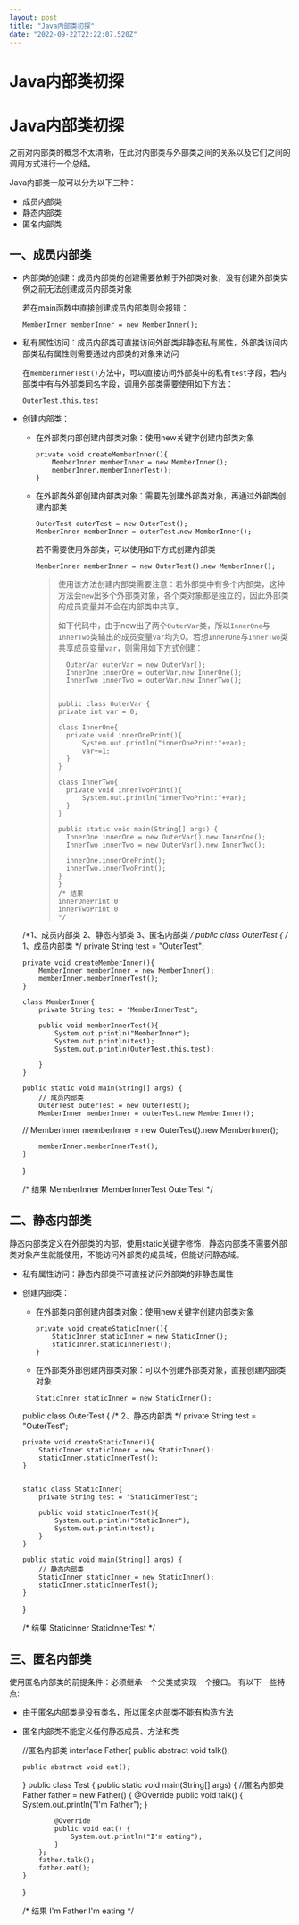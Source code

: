 ```yaml
---
layout: post
title: "Java内部类初探"
date: "2022-09-22T22:22:07.520Z"
---
```

Java内部类初探
=========

Java内部类初探
=========

之前对内部类的概念不太清晰，在此对内部类与外部类之间的关系以及它们之间的调用方式进行一个总结。

Java内部类一般可以分为以下三种：

*   成员内部类
*   静态内部类
*   匿名内部类

一、成员内部类
-------

*   内部类的创建：成员内部类的创建需要依赖于外部类对象，没有创建外部类实例之前无法创建成员内部类对象
    
    若在main函数中直接创建成员内部类则会报错：
    
        MemberInner memberInner = new MemberInner();
        
    
*   私有属性访问：成员内部类可直接访问外部类非静态私有属性，外部类访问内部类私有属性则需要通过内部类的对象来访问
    
    在`memberInnerTest()`方法中，可以直接访问外部类中的私有`test`字段，若内部类中有与外部类同名字段，调用外部类需要使用如下方法：
    
        OuterTest.this.test
        
    
*   创建内部类：
    
    *   在外部类内部创建内部类对象：使用new关键字创建内部类对象
        
            private void createMemberInner(){
                MemberInner memberInner = new MemberInner();
                memberInner.memberInnerTest();
            }
            
        
    *   在外部类外部创建内部类对象：需要先创建外部类对象，再通过外部类创建内部类
        
            OuterTest outerTest = new OuterTest();
            MemberInner memberInner = outerTest.new MemberInner();
            
        
        若不需要使用外部类，可以使用如下方式创建内部类
        
            MemberInner memberInner = new OuterTest().new MemberInner();
            
        
        > 使用该方法创建内部类需要注意：若外部类中有多个内部类，这种方法会`new`出多个外部类对象，各个类对象都是独立的，因此外部类的成员变量并不会在内部类中共享。
        > 
        > 如下代码中，由于new出了两个`OuterVar`类，所以`InnerOne`与`InnerTwo`类输出的成员变量`var`均为0。若想`InnerOne`与`InnerTwo`类共享成员变量`var`，则需用如下方式创建：
        > 
        >       OuterVar outerVar = new OuterVar();
        >       InnerOne innerOne = outerVar.new InnerOne();
        >       InnerTwo innerTwo = outerVar.new InnerTwo();
        >     
        > 
        >     public class OuterVar {
        >     private int var = 0;
        >     
        >     class InnerOne{
        >       private void innerOnePrint(){
        >           System.out.println("innerOnePrint:"+var);
        >           var+=1;
        >       }
        >     }
        >     
        >     class InnerTwo{
        >       private void innerTwoPrint(){
        >           System.out.println("innerTwoPrint:"+var);
        >       }
        >     }
        >     
        >     public static void main(String[] args) {
        >       InnerOne innerOne = new OuterVar().new InnerOne();
        >       InnerTwo innerTwo = new OuterVar().new InnerTwo();
        >     
        >       innerOne.innerOnePrint();
        >       innerTwo.innerTwoPrint();
        >     }
        >     }
        >     /* 结果
        >     innerOnePrint:0
        >     innerTwoPrint:0
        >     */
        >     
        

    /*1、成员内部类
      2、静态内部类
      3、匿名内部类
    */
    public class OuterTest {
        /*
        1、成员内部类
         */
        private String test = "OuterTest";
    
        private void createMemberInner(){
            MemberInner memberInner = new MemberInner();
            memberInner.memberInnerTest();
        }
    
        class MemberInner{
            private String test = "MemberInnerTest";
    
            public void memberInnerTest(){
                System.out.println("MemberInner");
                System.out.println(test);
                System.out.println(OuterTest.this.test);
    
            }
        }
    
        public static void main(String[] args) {
            // 成员内部类
            OuterTest outerTest = new OuterTest();
            MemberInner memberInner = outerTest.new MemberInner();
    //        MemberInner memberInner = new OuterTest().new MemberInner();
            
            memberInner.memberInnerTest();
        }
    }
    
    
    /* 结果
       MemberInner
       MemberInnerTest
       OuterTest */
    

二、静态内部类
-------

静态内部类定义在外部类的内部，使用static关键字修饰，静态内部类不需要外部类对象产生就能使用，不能访问外部类的成员域，但能访问静态域。

*   私有属性访问：静态内部类不可直接访问外部类的非静态属性
    
*   创建内部类：
    
    *   在外部类内部创建内部类对象：使用new关键字创建内部类对象
        
            private void createStaticInner(){
                StaticInner staticInner = new StaticInner();
                staticInner.staticInnerTest();
            }
            
        
    *   在外部类外部创建内部类对象：可以不创建外部类对象，直接创建内部类对象
        
            StaticInner staticInner = new StaticInner();
            
        

    public class OuterTest {
        /*
          2、静态内部类
         */
        private String test = "OuterTest";
    
        private void createStaticInner(){
            StaticInner staticInner = new StaticInner();
            staticInner.staticInnerTest();
        }
    
    
        static class StaticInner{
            private String test = "StaticInnerTest";
    
            public void staticInnerTest(){
                System.out.println("StaticInner");
                System.out.println(test);
            }
        }
    
        public static void main(String[] args) {
            // 静态内部类
            StaticInner staticInner = new StaticInner();
            staticInner.staticInnerTest();
        }
    }
    
    /* 结果
       StaticInner
       StaticInnerTest */
    

三、匿名内部类
-------

使用匿名内部类的前提条件：必须继承一个父类或实现一个接口。 有以下一些特点:

*   由于匿名内部类是没有类名，所以匿名内部类不能有构造方法
*   匿名内部类不能定义任何静态成员、方法和类

    //匿名内部类
    interface Father{
        public abstract void talk();
    
        public abstract void eat();
    }
    public class Test {
        public static void main(String[] args) {
            //匿名内部类
            Father father = new Father() {
                @Override
                public void talk() {
                    System.out.println("I'm Father");
                }
    
                @Override
                public void eat() {
                    System.out.println("I'm eating");
                }
            };
            father.talk();
            father.eat();
        }
    }
    
    /* 结果
       I'm Father
       I'm eating */